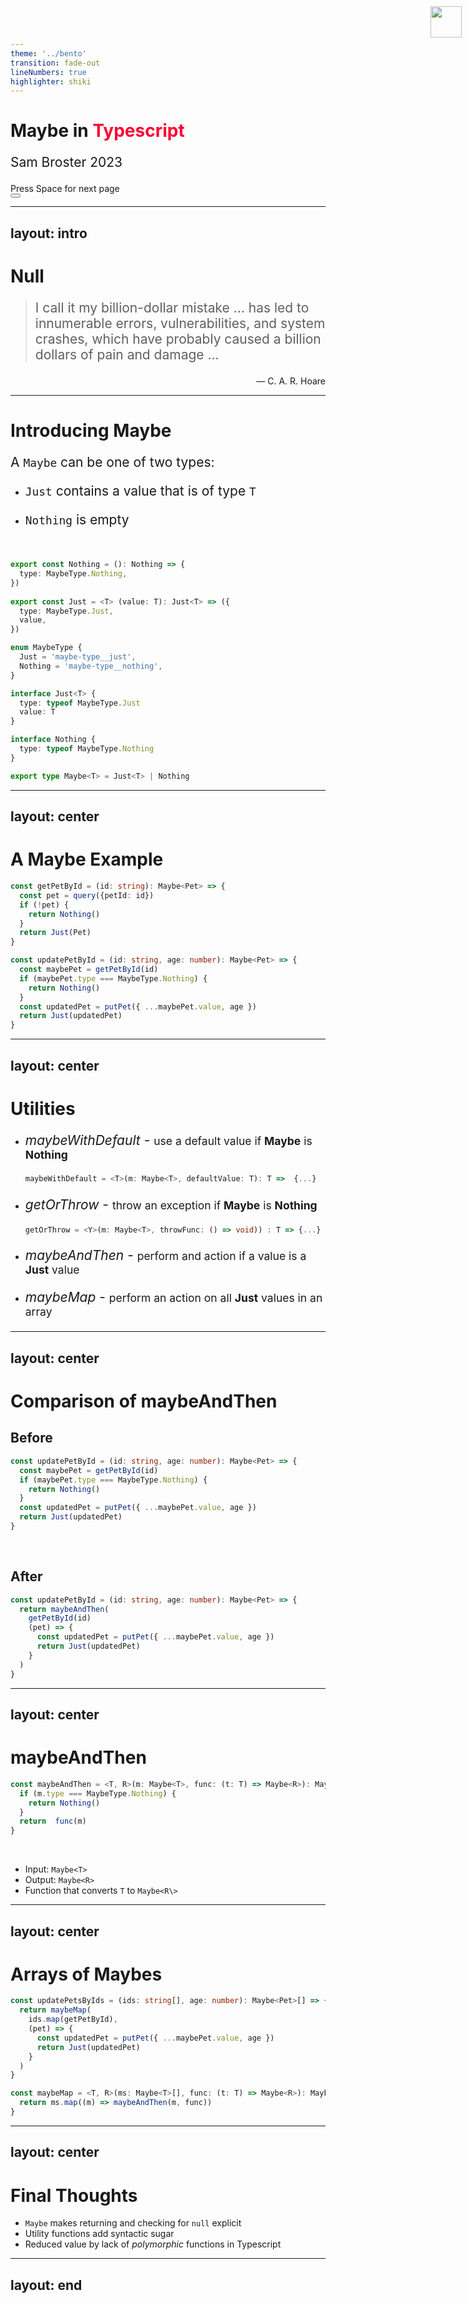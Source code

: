 ```yaml
---
theme: '../bento'
transition: fade-out
lineNumbers: true
highlighter: shiki
---
```

<img style="position: absolute;top: 10px; right: 10px;" 
     width="50"
     height="50"
     src="https://uploads-ssl.webflow.com/628e26aa125598267a610d36/628e26aa125598e6e9610d61_bento-logo-primary-white-on-dark.svg">

# Maybe in <span style="color: #FF0133">Typescript</span>

Sam Broster 2023


<div class="pt-12">
  <span @click="$slidev.nav.next" class="px-2 py-1 rounded cursor-pointer" hover="bg-white bg-opacity-10">
    Press Space for next page <carbon:arrow-right class="inline"/>
  </span>
</div>

<div class="abs-br m-6 flex gap-2">
  <button @click="$slidev.nav.openInEditor()" title="Open in Editor" class="text-xl slidev-icon-btn opacity-50 !border-none !hover:text-white">
    <carbon:edit />
  </button>
  <a href="https://github.com/slidevjs/slidev" target="_blank" alt="GitHub"
    class="text-xl slidev-icon-btn opacity-50 !border-none !hover:text-white">
    <carbon-logo-github />
  </a>
</div>

---
layout: intro
---
<img style="position: absolute;top: 10px; right: 10px;" 
     width="50"
     height="50"
     src="https://uploads-ssl.webflow.com/628e26aa125598267a610d36/628e26aa125598e6e9610d61_bento-logo-primary-white-on-dark.svg">

<style>
p {
  font-size: 1.5em;
}
</style>

# Null

> I call it my billion-dollar mistake ... has led to innumerable errors, vulnerabilities, and system crashes, which have probably caused a billion dollars of pain and damage ...

<div align=right>— C. A. R. Hoare</div>

<!--
* Read quote
* A function that can return null needs to checked
  * checking is optional! 
  * null can propogate 
  * error when value used NOT when function called
-->

---

<img style="position: absolute;top: 10px; right: 10px;" 
     width="50"
     height="50"
     src="https://uploads-ssl.webflow.com/628e26aa125598267a610d36/628e26aa125598e6e9610d61_bento-logo-primary-white-on-dark.svg">

# Introducing Maybe

<div class="grid grid-cols-[60%,40%] gap-4">
  <div>

A `Maybe` can be one of two types:
* `Just` contains a value that is of type `T`
* `Nothing` is empty 

  <br> 

```ts
export const Nothing = (): Nothing => {
  type: MaybeType.Nothing,
})
  
export const Just = <T> (value: T): Just<T> => ({
  type: MaybeType.Just,
  value,
})
```

  </div>
  <div>

```ts {1-9|1-4,10-13|5-}
enum MaybeType {
  Just = 'maybe-type__just',
  Nothing = 'maybe-type__nothing',
}

interface Just<T> {
  type: typeof MaybeType.Just
  value: T
}

interface Nothing {
  type: typeof MaybeType.Nothing
}

export type Maybe<T> = Just<T> | Nothing
```

</div>
</div>

<!--
* Motivation - non-optional checking
* Maybe is more explicit than relying on TS to check nulls
* Implementation ...
-->

---
layout: center
---
<img style="position: absolute;top: 10px; right: 10px;" 
     width="50"
     height="50"
     src="https://uploads-ssl.webflow.com/628e26aa125598267a610d36/628e26aa125598e6e9610d61_bento-logo-primary-white-on-dark.svg">

# A Maybe Example

```ts {-7|9-}
const getPetById = (id: string): Maybe<Pet> => {
  const pet = query({petId: id})
  if (!pet) {
    return Nothing()
  }
  return Just(Pet)
}

const updatePetById = (id: string, age: number): Maybe<Pet> => {
  const maybePet = getPetById(id)
  if (maybePet.type === MaybeType.Nothing) {
    return Nothing()
  }
  const updatedPet = putPet({ ...maybePet.value, age })
  return Just(updatedPet)
}
```

<!--
* getPetById - what can it return
* updatePetById - explicitly has to check before it can use the value
* a bit verbose
 -->

---
layout: center
---
<img style="position: absolute;top: 10px; right: 10px;" 
     width="50"
     height="50"
     src="https://uploads-ssl.webflow.com/628e26aa125598267a610d36/628e26aa125598e6e9610d61_bento-logo-primary-white-on-dark.svg">

# Utilities

* *maybeWithDefault* - <small> use a default value if **Maybe** is **Nothing** </small>
  ```ts
  maybeWithDefault = <T>(m: Maybe<T>, defaultValue: T): T =>  {...}
  ```

* *getOrThrow* - <small> throw an exception if **Maybe** is **Nothing** </small>
  ```ts
  getOrThrow = <Y>(m: Maybe<T>, throwFunc: () => void)) : T => {...}
  ```

* *maybeAndThen* - <small> perform and action if a value is a **Just** value </small>  

* *maybeMap* - <small> perform an action on all **Just** values in an array </small>

---
layout: center
---
<img style="position: absolute;top: 10px; right: 10px;" 
     width="50"
     height="50"
     src="https://uploads-ssl.webflow.com/628e26aa125598267a610d36/628e26aa125598e6e9610d61_bento-logo-primary-white-on-dark.svg">

# Comparison of maybeAndThen

## **Before**
```typescript
const updatePetById = (id: string, age: number): Maybe<Pet> => {
  const maybePet = getPetById(id)
  if (maybePet.type === MaybeType.Nothing) {
    return Nothing()
  }
  const updatedPet = putPet({ ...maybePet.value, age })
  return Just(updatedPet)
}
```
<br>

## **After**
```typescript
const updatePetById = (id: string, age: number): Maybe<Pet> => {
  return maybeAndThen(
    getPetById(id)
    (pet) => {
      const updatedPet = putPet({ ...maybePet.value, age })
      return Just(updatedPet)
    }
  )
}
```

<!--
* Coontrast previous example 
* syntactic sugar - Less chance to get comparison wrong
* Don't have to use anonymous function - even simpler 
 -->

---
layout: center
---
<img style="position: absolute;top: 10px; right: 10px;" 
     width="50"
     height="50"
     src="https://uploads-ssl.webflow.com/628e26aa125598267a610d36/628e26aa125598e6e9610d61_bento-logo-primary-white-on-dark.svg">

# maybeAndThen

```typescript
const maybeAndThen = <T, R>(m: Maybe<T>, func: (t: T) => Maybe<R>): Maybe<R> => {
  if (m.type === MaybeType.Nothing) {
    return Nothing()
  }
  return  func(m)
}
```
<br>

* Input: `Maybe<T>`
* Output: `Maybe<R>`
* Function that converts `T` to `Maybe<R\>` 

<!--
* Explain type signature & function
 -->

---
layout: center
---
<img style="position: absolute;top: 10px; right: 10px;" 
     width="50"
     height="50"
     src="https://uploads-ssl.webflow.com/628e26aa125598267a610d36/628e26aa125598e6e9610d61_bento-logo-primary-white-on-dark.svg">

# Arrays of Maybes

```ts {-9|11-|all}
const updatePetsByIds = (ids: string[], age: number): Maybe<Pet>[] => {
  return maybeMap(
    ids.map(getPetById),
    (pet) => {
      const updatedPet = putPet({ ...maybePet.value, age })
      return Just(updatedPet)
    }
  )
}

const maybeMap = <T, R>(ms: Maybe<T>[], func: (t: T) => Maybe<R>): Maybe<R>[] => {
  return ms.map((m) => maybeAndThen(m, func))
}
```

<!--
* Extension of update Pet function so support multiple updates to demo maybeMap
* maybeMap easy to implement
 -->


---
layout: center
---
<img style="position: absolute;top: 10px; right: 10px;" 
     width="50"
     height="50"
     src="https://uploads-ssl.webflow.com/628e26aa125598267a610d36/628e26aa125598e6e9610d61_bento-logo-primary-white-on-dark.svg">

# Final Thoughts

* `Maybe` makes returning and checking for `null` explicit
* Utility functions add syntactic sugar
* Reduced value by lack of *polymorphic* functions in Typescript

---
layout: end
---